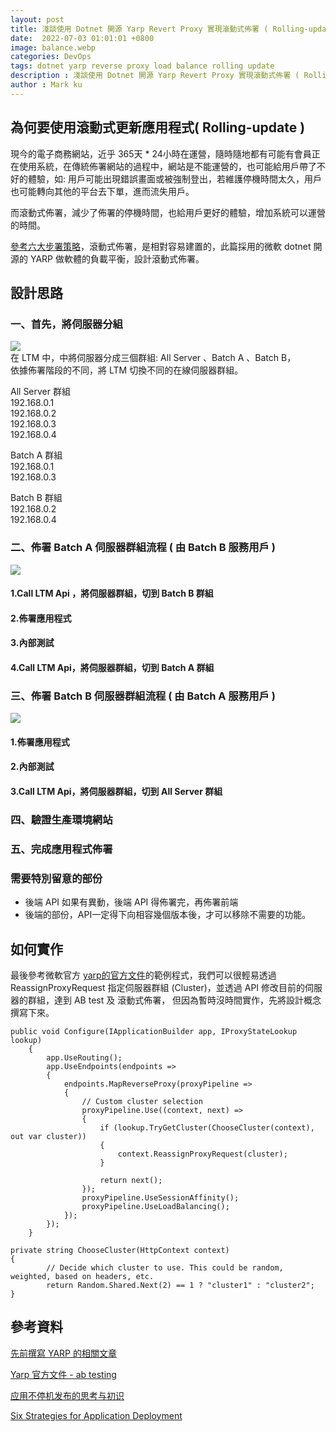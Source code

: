 ```yaml
---
layout: post
title: 淺談使用 Dotnet 開源 Yarp Revert Proxy 實現滾動式佈署 ( Rolling-update ) - Part's 1 設計思路
date:  2022-07-03 01:01:01 +0800
image: balance.webp
categories: DevOps
tags: dotnet yarp reverse proxy load balance rolling update 
description : 淺談使用 Dotnet 開源 Yarp Revert Proxy 實現滾動式佈署 ( Rolling-update ) - Part's 1 設計思路
author : Mark ku
---
```

## 為何要使用滾動式更新應用程式( Rolling-update )
現今的電子商務網站，近乎 365天 * 24小時在運營，隨時隨地都有可能有會員正在使用系統，在傳統佈署網站的過程中，網站是不能運營的，也可能給用戶帶了不好的體驗，如: 用戶可能出現錯誤畫面或被強制登出，若維護停機時間太久，用戶也可能轉向其他的平台去下單，進而流失用戶。  

而滾動式佈署，減少了佈署的停機時間，也給用戶更好的體驗，增加系統可以運營的時間。  


[參考六大步署策略](https://thenewstack.io/deployment-strategies/)，滾動式佈署，是相對容易建置的，此篇採用的微軟 dotnet 開源的 YARP 做軟體的負載平衡，設計滾動式佈署。  

## 設計思路
### 一、首先，將伺服器分組
![](https://i.imgur.com/zSfGciH.png)  
在 LTM 中，中將伺服器分成三個群組:  All Server 、Batch A 、Batch B，  
依據佈署階段的不同，將 LTM 切換不同的在線伺服器群組。

All Server 群組  
192.168.0.1  
192.168.0.2  
192.168.0.3  
192.168.0.4  

Batch A 群組   
192.168.0.1  
192.168.0.3  

Batch B 群組  
192.168.0.2  
192.168.0.4  

### 二、佈署 Batch A 伺服器群組流程 ( 由 Batch B 服務用戶 ) 
![](https://i.imgur.com/dzRKYnd.png)

#### 1.Call LTM Api ，將伺服器群組，切到 Batch B 群組
#### 2.佈署應用程式
#### 3.內部測試
#### 4.Call LTM Api，將伺服器群組，切到 Batch A 群組

### 三、佈署 Batch B 伺服器群組流程 ( 由 Batch A 服務用戶 )

![](https://i.imgur.com/BTe4xnV.png)
#### 1.佈署應用程式
#### 2.內部測試
#### 3.Call LTM Api，將伺服器群組，切到 All Server 群組
### 四、驗證生產環境網站
### 五、完成應用程式佈署

### 需要特別留意的部份
* 後端 API 如果有異動，後端 API 得佈署完，再佈署前端
* 後端的部份，API一定得下向相容幾個版本後，才可以移除不需要的功能。
 
## 如何實作
最後參考微軟官方 [yarp的官方文件](https://microsoft.github.io/reverse-proxy/articles/ab-testing.html)的範例程式，我們可以很輕易透過 ReassignProxyRequest 指定伺服器群組 (Cluster)，並透過 API 修改目前的伺服器的群組，達到 AB test 及 滾動式佈署，
但因為暫時沒時間實作，先將設計概念撰寫下來。

```
public void Configure(IApplicationBuilder app, IProxyStateLookup lookup)
    {
        app.UseRouting();
        app.UseEndpoints(endpoints =>
        {
            endpoints.MapReverseProxy(proxyPipeline =>
            {
                // Custom cluster selection
                proxyPipeline.Use((context, next) =>
                {
                    if (lookup.TryGetCluster(ChooseCluster(context), out var cluster))
                    {
                        context.ReassignProxyRequest(cluster);
                    }

                    return next();
                });
                proxyPipeline.UseSessionAffinity();
                proxyPipeline.UseLoadBalancing();
            });
        });
    }

private string ChooseCluster(HttpContext context)
{
        // Decide which cluster to use. This could be random, weighted, based on headers, etc.
        return Random.Shared.Next(2) == 1 ? "cluster1" : "cluster2";
}
```

## 參考資料
[先前撰寫 YARP 的相關文章](https://blog.markkulab.net/2022/01/13/yarp-reverse-proxy)  

[Yarp 官方文件 - ab testing](https://microsoft.github.io/reverse-proxy/articles/ab-testing.html)  

[应用不停机发布的思考与初识](https://segmentfault.com/a/1190000041000199?fbclid=IwAR2aZheEq9ADoyXk4EckJhjrzb6EGpMFHipK3D88B9L-OUoPkwXW13Wu-yk)  

[Six Strategies for Application Deployment](https://thenewstack.io/deployment-strategies/)  

